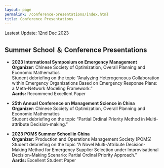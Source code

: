 ```yaml
---
layout: page
permalink: /conference-presentations/index.html
title: Conference Presentations
---
```


Lastest Update: 12nd Dec 2023&nbsp;

## Summer School ＆ Conference Presentations

- **2023 International Symposium on Emergency Management** <br> **Organizer**: Chinese Society of Optimization, Overall Planning and Economic Mathematics <br>Student debriefing on the topic “Analyzing Heterogeneous Collaboration within Emergency Organizations Based on Emergency Response Plans: a Meta-Network Modeling Framework.”<br> **Aards:** Recommend Excellent Paper

- **25th Annual Conference on Management Science in China** <br> **Organizer**: Chinese Society of Optimization, Overall Planning and Economic Mathematics <br>Student debriefing on the topic “Partial Ordinal Priority Method in Multi-attribute Decision-making.”

- **2023 POMS Summer School in China** <br> **Organizer**: Production and Operations Management Society (POMS) <br>Student debriefing on the topic “A Novel Multi-Attribute Decision-Making Method for Emergency Supplier Selection under Improvisational Decision-Making Scenario: Partial Ordinal Priority Approach.”<br> **Aards:** Excellent Student Paper


